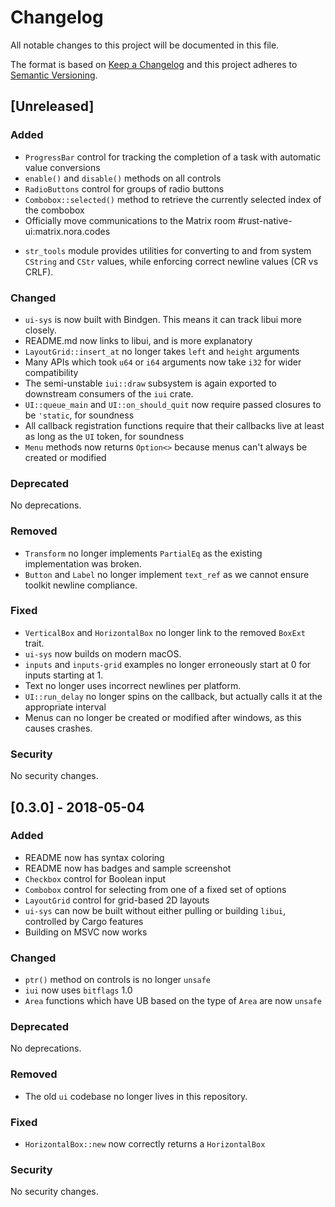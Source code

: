 # Changelog
All notable changes to this project will be documented in this file.

The format is based on [Keep a Changelog](http://keepachangelog.com/en/1.0.0/) and this 
project adheres to [Semantic Versioning](http://semver.org/spec/v2.0.0.html).

## [Unreleased]

### Added

- `ProgressBar` control for tracking the completion of a task with automatic value conversions
- `enable()` and `disable()` methods on all controls
- `RadioButtons` control for groups of radio buttons
- `Combobox::selected()` method to retrieve the currently selected index of the combobox
- Officially move communications to the Matrix room #rust-native-ui:matrix.nora.codes
* `str_tools` module provides utilities for converting to and from system `CString` and
`CStr` values, while enforcing correct newline values (CR vs CRLF).

### Changed

* `ui-sys` is now built with Bindgen. This means it can track libui more closely.
* README.md now links to libui, and is more explanatory
* `LayoutGrid::insert_at` no longer takes `left` and `height` arguments
* Many APIs which took `u64` or `i64` arguments now take `i32` for wider compatibility
* The semi-unstable `iui::draw` subsystem is again exported to downstream consumers of the `iui` crate.
* `UI::queue_main` and `UI::on_should_quit` now require passed closures to be `'static`, for soundness
* All callback registration functions require that their callbacks live at least as long as the `UI` token, for soundness
* `Menu` methods now returns `Option<>` because menus can't always be created or
modified

### Deprecated

No deprecations.

### Removed

* `Transform` no longer implements `PartialEq` as the existing implementation was broken.
* `Button` and `Label` no longer implement `text_ref` as we cannot ensure toolkit newline
compliance.

### Fixed

* `VerticalBox` and `HorizontalBox` no longer link to the removed `BoxExt` trait.
* `ui-sys` now builds on modern macOS.
* `inputs` and `inputs-grid` examples no longer erroneously start at 0 for inputs starting at 1.
* Text no longer uses incorrect newlines per platform.
* `UI::run_delay` no longer spins on the callback, but actually calls it at the
appropriate interval
* Menus can no longer be created or modified after windows, as this causes crashes.

### Security

No security changes.

## [0.3.0] - 2018-05-04

### Added

- README now has syntax coloring
- README now has badges and sample screenshot
- `Checkbox` control for Boolean input
- `Combobox` control for selecting from one of a fixed set of options
- `LayoutGrid` control for grid-based 2D layouts
- `ui-sys` can now be built without either pulling or building `libui`, controlled by Cargo features 
- Building on MSVC now works

### Changed

- `ptr()` method on controls is no longer `unsafe`
- `iui` now uses `bitflags` 1.0
- `Area` functions which have UB based on the type of `Area` are now `unsafe`

### Deprecated

No deprecations.

### Removed

- The old `ui` codebase no longer lives in this repository.

### Fixed

- `HorizontalBox::new` now correctly returns a `HorizontalBox`

### Security

No security changes.

